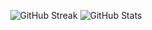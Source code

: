 <p align="center">
  <img src="https://streak-stats.demolab.com?user=Jaesung-Jung&date_format=%5BY.%5Dn.j&exclude_days=Sun%2CSat&card_width=304&hide_current_streak=true&theme=github-dark-dimmed" alt="GitHub Streak" />
  <img src="https://github-readme-stats.vercel.app/api?username=Jaesung-Jung&count_private=true&show_icons=true&card_width=304&custom_title=GitHub%20Stats&hide_rank=true&theme=github_dark_dimmed" alt="GitHub Stats">
</p>
